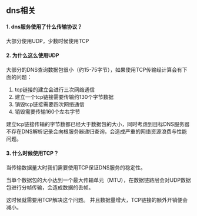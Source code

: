 ## dns相关
#### 1. dns服务使用了什么传输协议？
大部分使用UDP，少数时候使用TCP
#### 2. 为什么这么使用UDP
大部分的DNS查询数据包很小（约15-75字节），如果使用TCP传输经计算会有下面的问题：
1. tcp链接的建立会进行三次网络通信
2. 建立一个tcp链接需要传输约130个字节数据
3. 销毁tcp链接需要四次网络通信
4. 销毁需要传输160个左右字节

建立tcp链接传输的字节数都已经大于数据包的大小，同时考虑到目标DNS服务器不存在DNS解析记录会向根服务器递归查询，会造成严重的网络资源浪费与性能问题。
#### 3. 什么时候使用TCP？
当传输数据量大时我们需要使用TCP保证DNS服务的稳定性。

当单个数据包的大小达到一个最大传输单元（MTU），在数据链路层会对UDP数据包进行分帧传输，会造成数据的丢帧。

这时候就需要用TCP解决这个问题。
并且数据量增大，TCP链接的额外开销便会减小。